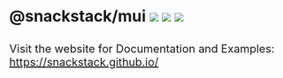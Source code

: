 # @snackstack/mui [![](https://img.shields.io/npm/v/@snackstack/mui?color=F50057)](https://www.npmjs.com/package/@snackstack/mui) [![](https://img.shields.io/npm/dm/@snackstack/mui?color=1976D2)](https://www.npmjs.com/package/@snackstack/mui) [![](https://img.shields.io/npm/l/@snackstack/mui?color=00C853)](https://www.npmjs.com/package/@snackstack/mui)

<div style="font-size: 20px; margin-top: 30px">
  Visit the website for Documentation and Examples: <a href="https://snackstack.github.io/">https://snackstack.github.io/</a>
</div>

